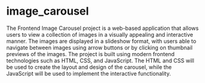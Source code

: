 # image_carousel

The Frontend Image Carousel project is a web-based application that allows users to view a collection of images in a visually appealing and interactive manner. The images are displayed in a slideshow format, with users able to navigate between images using arrow buttons or by clicking on thumbnail previews of the images.
The project is built using modern frontend technologies such as HTML, CSS, and JavaScript. The HTML and CSS will be used to create the layout and design of the carousel, while the JavaScript will be used to implement the interactive functionality.

